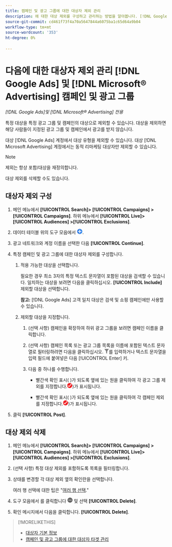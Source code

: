 ```yaml
---
title: 캠페인 및 광고 그룹에 대한 대상자 제외 관리
description: 에 대한 대상 제외를 구성하고 관리하는 방법을 알아봅니다. [!DNL Google Ads] 및 [!DNL Microsoft® Advertising] 캠페인 및 광고 그룹.
source-git-commit: cd461f73f4a70a5647844a6075ba1c65d64a9b04
workflow-type: tm+mt
source-wordcount: '353'
ht-degree: 0%

---
```


# 다음에 대한 대상자 제외 관리 [!DNL Google Ads] 및 [!DNL Microsoft® Advertising] 캠페인 및 광고 그룹

*[!DNL Google Ads]및 [!DNL Microsoft® Advertising] 전용*

특정 대상을 특정 광고 그룹 및 캠페인의 대상으로 제외할 수 있습니다. 대상을 제외하면 해당 사람들이 지정된 광고 그룹 및 캠페인에서 광고를 받지 않습니다.

대상 [!DNL Google Ads] 계정에서 대상 유형을 제외할 수 있습니다. 대상 [!DNL Microsoft Advertising] 계정에서는 동적 리마케팅 대상자만 제외할 수 있습니다.

>[!NOTE]
>
>제외는 항상 포함/대상을 재정의합니다.

대상 제외를 삭제할 수도 있습니다.

## 대상자 제외 구성

1. 메인 메뉴에서 **[!UICONTROL Search]> [!UICONTROL Campaigns] >[!UICONTROL Campaigns]**. 하위 메뉴에서 **[!UICONTROL Live]> [!UICONTROL Audiences] >[!UICONTROL Exclusions]**.

1. 데이터 테이블 위의 도구 모음에서 ![만들기](/help/search-social-commerce/assets/add.png "만들기").

1. 광고 네트워크와 계정 이름을 선택한 다음 **[!UICONTROL Continue]**.

1. 특정 캠페인 및 광고 그룹에 대한 대상자 제외를 구성합니다.

   1. 적용 가능한 대상을 선택합니다.

      필요한 경우 최소 3자의 특정 텍스트 문자열이 포함된 대상을 검색할 수 있습니다. 일치하는 대상을 보려면 다음을 클릭하십시오. **[!UICONTROL Include]** 제외할 대상을 선택합니다.

      **참고:** [!DNL Google Ads] 고객 일치 대상은 검색 및 쇼핑 캠페인에만 사용할 수 있습니다.

   1. 제외할 대상을 지정합니다.

      1. (선택 사항) 캠페인을 확장하여 하위 광고 그룹을 보려면 캠페인 이름을 클릭합니다.

      1. (선택 사항) 캠페인 목록 또는 광고 그룹 목록을 이름에 포함된 텍스트 문자열로 필터링하려면 다음을 클릭하십시오. ![필터](/help/search-social-commerce/assets/filter.png "필터")를 입력하거나 텍스트 문자열을 입력 필드에 붙여넣은 다음 [!UICONTROL Enter] 키.

      1. 다음 중 하나를 수행합니다.

         * 빨간색 확인 표시( )가 되도록 옆에 있는 원을 클릭하여 각 광고 그룹 제외를 지정합니다.![제외](/help/search-social-commerce/assets/exclude.png "제외"))가 표시됩니다.

         * 빨간색 확인 표시( )가 되도록 옆에 있는 원을 클릭하여 각 캠페인 제외를 지정합니다.![제외](/help/search-social-commerce/assets/exclude.png "제외"))가 표시됩니다.

1. 클릭 **[!UICONTROL Post]**.

## 대상 제외 삭제

1. 메인 메뉴에서 **[!UICONTROL Search]> [!UICONTROL Campaigns] >[!UICONTROL Campaigns]**. 하위 메뉴에서 **[!UICONTROL Live]> [!UICONTROL Audiences] >[!UICONTROL Exclusions]**.

1. (선택 사항) 특정 대상 제외를 포함하도록 목록을 필터링합니다.

1. 상태를 변경할 각 대상 제외 옆의 확인란을 선택합니다.

   여러 행 선택에 대한 팁은 &quot;[여러 행 선택](/help/search-social-commerce/common-tasks/navigation-editing-selection/multiple-rows-select.md).&quot;

1. 도구 모음에서 를 클릭합니다 ![추가 작업](/help/search-social-commerce/assets/more.png "추가 작업") 및 선택 **[!UICONTROL Delete]**.

1. 확인 메시지에서 다음을 클릭합니다. **[!UICONTROL Delete]**.

>[!MORELIKETHIS]
>
>* [대상자 기본 정보](audience-about.md)
>* [캠페인 및 광고 그룹에 대한 대상자 타겟 관리](/help/search-social-commerce/campaign-management/campaigns/audience-targets-manage.md)


